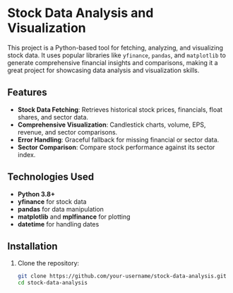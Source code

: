 # Stock Data Analysis and Visualization

This project is a Python-based tool for fetching, analyzing, and visualizing stock data. It uses popular libraries like `yfinance`, `pandas`, and `matplotlib` to generate comprehensive financial insights and comparisons, making it a great project for showcasing data analysis and visualization skills.

## Features

- **Stock Data Fetching**: Retrieves historical stock prices, financials, float shares, and sector data.
- **Comprehensive Visualization**: Candlestick charts, volume, EPS, revenue, and sector comparisons.
- **Error Handling**: Graceful fallback for missing financial or sector data.
- **Sector Comparison**: Compare stock performance against its sector index.

## Technologies Used

- **Python 3.8+**
- **yfinance** for stock data
- **pandas** for data manipulation
- **matplotlib** and **mplfinance** for plotting
- **datetime** for handling dates

## Installation

1. Clone the repository:

   ```bash
   git clone https://github.com/your-username/stock-data-analysis.git
   cd stock-data-analysis
